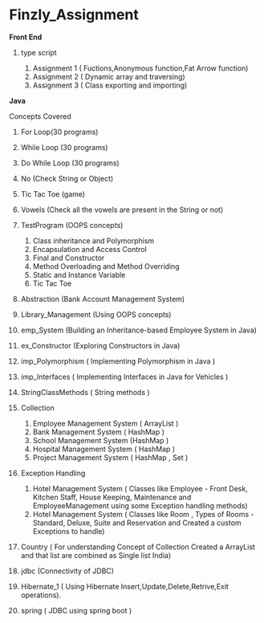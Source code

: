 # Finzly_Assignment


**Front End**

1) type script

      1) Assignment 1 ( Fuctions,Anonymous function,Fat Arrow function)
      2) Assignment 2 ( Dynamic array and traversing)
      3) Assignment 3 ( Class exporting and importing)

**Java**

Concepts Covered 

1) For Loop(30 programs)

2) While Loop (30 programs)

3) Do While Loop (30 programs)

4) No (Check String or Object)

5) Tic Tac Toe (game)

6) Vowels (Check all the vowels are present in the String or not)

7) TestProgram (OOPS concepts)
   1) Class inheritance and Polymorphism
   2) Encapsulation and Access Control
   3) Final and Constructor
   4) Method Overloading and Method Overriding
   5) Static and Instance Variable
   6) Tic Tac Toe

8) Abstraction (Bank Account Management System)

9) Library_Management (Using OOPS concepts)

10) emp_System (Building an Inheritance-based Employee System in Java)

11) ex_Constructor (Exploring Constructors in Java)

12) imp_Polymorphism ( Implementing Polymorphism in Java )

13) imp_Interfaces ( Implementing Interfaces in Java for Vehicles )

14) StringClassMethods ( String methods )

15) Collection
    1) Employee Management System ( ArrayList )
    2) Bank Management System ( HashMap )
    3) School Management System (HashMap )
    4) Hospital Management System ( HashMap )
    5) Project Management System ( HashMap , Set )

16) Exception Handling
    1) Hotel Management System ( Classes like Employee - Front Desk, Kitchen Staff, House Keeping, Maintenance and EmployeeManagement using some Exception handling methods)
    2) Hotel Management System ( Classes like Room , Types of Rooms - Standard, Deluxe, Suite and Reservation and Created a custom Exceptions to handle)

17) Country ( For understanding Concept of Collection Created a ArrayList and that list are combined as Single list India)

18) jdbc (Connectivity of JDBC)

19)  Hibernate_1 ( Using Hibernate Insert,Update,Delete,Retrive,Exit operations).

20)  spring ( JDBC using spring boot )
